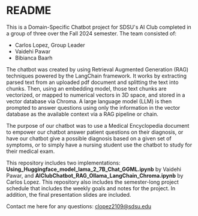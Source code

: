 # README

This is a Domain-Specific Chatbot project for SDSU's AI Club completed in a group of three over the Fall 2024 semester. 
The team consisted of:
- Carlos Lopez, Group Leader
- Vaidehi Pawar
- Bibianca Baarh

The chatbot was created by using Retrieval Augmented Generation (RAG) techniques powered by the LangChain framework. It works
by extracting parsed text from an uploaded pdf document and splitting the text into chunks. Then, using an embedding model,
those text chunks are vectorized, or mapped to numerical vectors in 3D space, and stored in a vector database via Chroma.
A large language model (LLM) is then prompted to answer questions using only the information in the vector database as the 
available context via a RAG pipeline or chain. 

The purpose of our chatbot was to use a Medical Encyclopedia document to empower our chatbot answer patient questions on 
their diagnosis, or have our chatbot give a possible diagnosis based on a given set of symptoms, or to simply have a 
nursing student use the chatbot to study for their medical exam.

This repository includes two implementations: **Using_Huggingface_model_lama_2_7B_Chat_GGML.ipynb** by Vaidehi Pawar,
and **AIClubChatbot_RAG_Ollama_LangChain_Chroma.ipynb** by Carlos Lopez. This repository also includes the semester-long
project schedule that includes the weekly goals and notes for the project. In addition, the final presentation slides are included.

Contact me here for any questions: clopez2109@sdsu.edu
